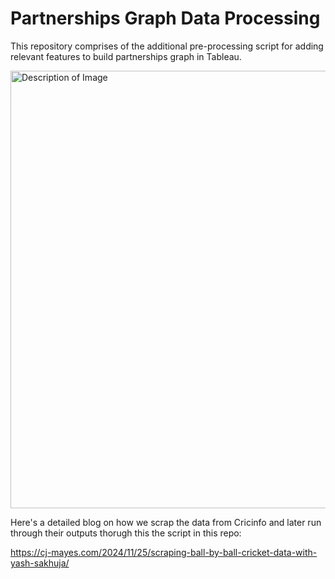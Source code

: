 # Partnerships Graph Data Processing

This repository comprises of the additional pre-processing script for adding relevant features to build partnerships graph in Tableau. 

<img src="https://github.com/user-attachments/assets/1936e67f-c756-4ca4-b7e3-ae484883098e" alt="Description of Image" width="700" />


Here's a detailed blog on how we scrap the data from Cricinfo and later run through their outputs thorugh this the script in this repo:

https://cj-mayes.com/2024/11/25/scraping-ball-by-ball-cricket-data-with-yash-sakhuja/
